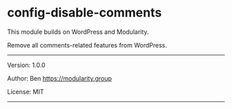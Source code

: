 # config-disable-comments

This module builds on WordPress and Modularity.

Remove all comments-related features from WordPress.

---

Version: 1.0.0

Author: Ben https://modularity.group

License: MIT

---
